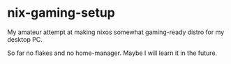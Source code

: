 # nix-gaming-setup
My amateur attempt at making nixos somewhat gaming-ready distro for my desktop PC.

So far no flakes and no home-manager. Maybe I will learn it in the future.
